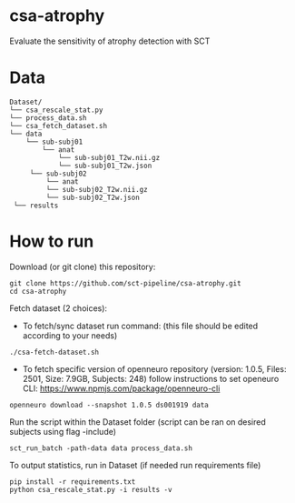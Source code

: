 # csa-atrophy
Evaluate the sensitivity of atrophy detection with SCT

# Data
~~~
Dataset/
└── csa_rescale_stat.py
└── process_data.sh
└── csa_fetch_dataset.sh
└── data
    └── sub-subj01
        └── anat
            └── sub-subj01_T2w.nii.gz
            └── sub-subj01_T2w.json
     └── sub-subj02
         └── anat
         └── sub-subj02_T2w.nii.gz
         └── sub-subj02_T2w.json
 └── results

~~~
# How to run
Download (or git clone) this repository:
~~~
git clone https://github.com/sct-pipeline/csa-atrophy.git
cd csa-atrophy
~~~
Fetch dataset (2 choices):
  - To fetch/sync dataset run command: (this file should be edited according to your needs)
  ~~~
  ./csa-fetch-dataset.sh
  ~~~
  - To fetch specific version of openneuro repository (version: 1.0.5, Files: 2501, Size: 7.9GB, Subjects: 248) follow instructions to set openeuro CLI: https://www.npmjs.com/package/openneuro-cli
  ~~~
  openneuro download --snapshot 1.0.5 ds001919 data
  ~~~
Run the script within the Dataset folder (script can be ran on desired subjects using flag -include)
~~~
sct_run_batch -path-data data process_data.sh
~~~
To output statistics, run in Dataset (if needed run requirements file)
~~~
pip install -r requirements.txt
python csa_rescale_stat.py -i results -v
~~~

